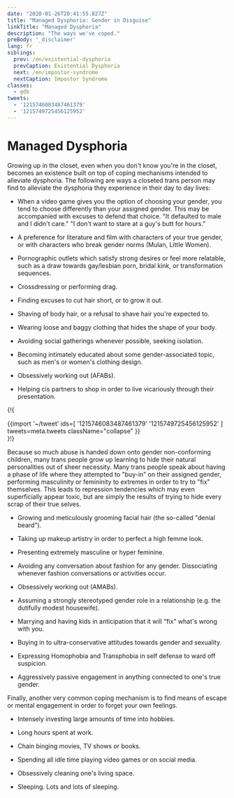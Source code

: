 ```yaml
---
date: "2020-01-26T20:41:55.827Z"
title: "Managed Dysphoria: Gender in Disguise"
linkTitle: "Managed Dysphoria"
description: "The ways we've coped."
preBody: '_disclaimer'
lang: fr
siblings:
  prev: /en/existential-dysphoria
  prevCaption: Existential Dysphoria
  next: /en/impostor-syndrome
  nextCaption: Impostor Syndrome
classes:
  - gdb
tweets:
  - '1215746083487461379'
  - '1215749725456125952'
---
```


# Managed Dysphoria

Growing up in the closet, even when you don't know you're in the closet, becomes an existence built on top of coping mechanisms intended to alleviate dysphoria. The following are ways a closeted trans person may find to alleviate the dysphoria they experience in their day to day lives:

- When a video game gives you the option of choosing your gender, you tend to choose differently than your assigned gender. This may be accompanied with excuses to defend that choice. "It defaulted to male and I didn't care." "I don't want to stare at a guy's butt for hours."

- A preference for literature and film with characters of your true gender, or with characters who break gender norms (Mulan, Little Women).

- Pornographic outlets which satisfy strong desires or feel more relatable, such as a draw towards gay/lesbian porn, bridal kink, or transformation sequences.

- Crossdressing or performing drag.

- Finding excuses to cut hair short, or to grow it out.

- Shaving of body hair, or a refusal to shave hair you're expected to.

- Wearing loose and baggy clothing that hides the shape of your body.

- Avoiding social gatherings whenever possible, seeking isolation.

- Becoming intimately educated about some gender-associated topic, such as men's or women's clothing design.

- Obsessively working out (AFABs).

- Helping cis partners to shop in order to live vicariously through their presentation.

{!{ <div class="gutter">{{import '~/tweet' ids=[
  '1215746083487461379'
  '1215749725456125952'
] tweets=meta.tweets className="collapse" }}</div> }!}

Because so much abuse is handed down onto gender non-conforming children, many trans people grow up learning to hide their natural personalities out of sheer necessity. Many trans people speak about having a phase of life where they attempted to "buy-in" on their assigned gender, performing masculinity or femininity to extremes in order to try to "fix" themselves. This leads to repression tendencies which may even superficially appear toxic, but are simply the results of trying to hide every scrap of their true selves.

- Growing and meticulously grooming facial hair (the so-called "denial beard").

- Taking up makeup artistry in order to perfect a high femme look.

- Presenting extremely masculine or hyper feminine.

- Avoiding any conversation about fashion for any gender. Dissociating whenever fashion conversations or activities occur.

- Obsessively working out (AMABs).

- Assuming a strongly stereotyped gender role in a relationship (e.g. the dutifully modest housewife).

- Marrying and having kids in anticipation that it will "fix" what's wrong with you.

- Buying in to ultra-conservative attitudes towards gender and sexuality.

- Expressing Homophobia and Transphobia in self defense to ward off suspicion.

- Aggressively passive engagement in anything connected to one's true gender.


Finally, another very common coping mechanism is to find means of escape or mental engagement in order to forget your own feelings.

- Intensely investing large amounts of time into hobbies.

- Long hours spent at work.

- Chain binging movies, TV shows or books.

- Spending all idle time playing video games or on social media.

- Obsessively cleaning one's living space.

- Sleeping. Lots and lots of sleeping.
